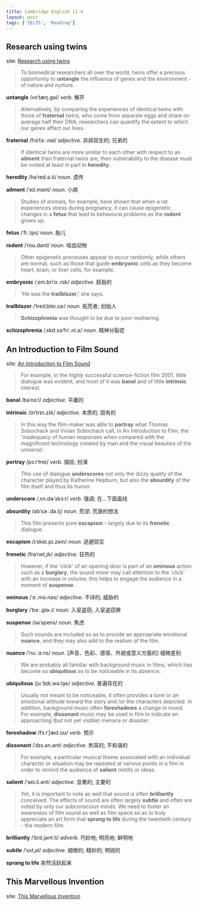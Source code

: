 ```yaml
---
title: Cambridge English 11-4
layout: post
tags: ['IELTS', 'Reading']
---
```


## Research using twins

site: [Research using twins](https://mini-ielts.com/407/reading/research-using-twins)

> To biomedical researchers all over the world, twins offer a precious opportunity to **untangle** the influence of genes and the environment - of nature and nurture.

**untangle** /ʌnˈtæŋ.ɡəl/ *verb.* 解开

> Alternatively, by comparing the experiences of identical twins with those of **fraternal** twins, who come from separate eggs and share on average half their DNA, researchers can quantify the extent to which our genes affect our lives.

**fraternal** /frəˈtɝː.nəl/ *adjective.* 异卵双生的; 兄弟的

> If identical twins are more similar to each other with respect to an **ailment** than fraternal twins are, then vulnerability to the disease must be rooted at least in part in **heredity**.

**heredity** /həˈred.ə.ti/ *noun.* 遗传

**ailment** /ˈeɪl.mənt/ *noun.* 小病

> Studies of animals, for example, have shown that when a rat experiences stress during pregnancy, it can cause epigenetic changes in a **fetus** that lead to behavioral problems as the **rodent** grows up.

**fetus** /ˈfiː.t̬əs/ *noun.* 胎儿

**rodent** /ˈroʊ.dənt/ *noun.* 啮齿动物

> Other epigenetic processes appear to occur randomly, while others are normal, such as those that guide **embryonic** cells as they become heart, brain, or liver cells, for example.

**embryonic** /ˌem.briˈɑː.nɪk/ *adjective.* 胚胎的

> 'He was the **trailblazer**,' she says.

**trailblazer** /ˈtreɪlˌbleɪ.zɚ/ *noun.* 拓荒者; 创始人

> **Schizophrenia** was thought to be due to poor mothering.

**schizophrenia** /ˌskɪt.səˈfriː.ni.ə/ *noun.* 精神分裂症

## An Introduction to Film Sound

site: [An Introduction to Film Sound](https://mini-ielts.com/408/reading/an-introduction-to-film-sound)

> For example, in the highly successful science-fiction film 2001, little dialogue was evident, and most of it was **banal** and of little **intrinsic** interest.

**banal** /bəˈnɑːl/ *adjective.* 平庸的

**intrinsic** /ɪnˈtrɪn.zɪk/ *adjective.* 本质的; 固有的

> In this way the film-maker was able to **portray** what Thomas Sobochack and Vivian Sobochack call, in An Introduction to Film, the 'inadequacy of human responses when compared with the magnificent technology created by man and the visual beauties of the universe'.

**portray** /pɔːrˈtreɪ/ *verb.* 描绘; 扮演

> This use of dialogue **underscores** not only the dizzy quality of the character played by Katherine Hepburn, but also the **absurdity** of the film itself and thus its humor.

**underscore** /ˌʌn.dɚˈskɔːr/ *verb.* 强调; 在...下面画线

**absurdity** /əbˈsɝː.də.t̬i/ *noun.* 荒谬; 荒唐的想法

> This film presents pure **escapism** - largely due to its **frenetic** dialogue.

**escapism** /ɪˈskeɪ.pɪ.zəm/ *noun.* 逃避现实

**frenetic** /frəˈnet̬.ɪk/ *adjective.* 狂热的

> However, if the 'click' of an opening door is part of an **ominous** action such as a **burglary**, the sound mixer may call attention to the 'click' with an increase in volume; this helps to engage the audience in a moment of **suspense**.

**ominous** /ˈɑː.mə.nəs/ *adjective.* 不详的; 威胁的

**burglary** /ˈbɝː.ɡlɚ.i/ *noun.* 入室盗窃; 入室盗窃罪

**suspense** /səˈspens/ *noun.* 焦虑

> Such sounds are included so as to provide an appropriate emotional **nuance**, and they may also add to the realism of the film.

**nuance** /ˈnuː.ɑːns/ *noun.* [声音、色彩、感情、外貌或意义方面的] 细微差别

> We are probably all familiar with background music in films, which has become so **ubiquitous** as to be noticeable in its absence.

**ubiquitous** /juːˈbɪk.wə.t̬əs/ *adjective.* 普遍存在的

> Usually not meant to be noticeable, it often provides a tone or an emotional attitude toward the story and /or the characters depicted. In addition, background music often **foreshadows** a change in mood. For example, **dissonant** music may be used in film to indicate an approaching (but not yet visible) menace or disaster.

**foreshadow** /fɔːrˈʃæd.oʊ/ *verb.* 预示

**dissonant** /ˈdɪs.ən.ənt/ *adjective.* 刺耳的; 不和谐的

> For example, a particular musical theme associated with an individual character or situation may be repeated at various points in a film in order to remind the audience of **salient** motifs or ideas.

**salient** /ˈseɪ.li.ənt/ *adjective.* 显著的; 主要的

> Yet, it is important to note as well that sound is often **brilliantly** conceived. The effects of sound are often largely **subtle** and often are noted by only our subconscious minds. We need to foster an awareness of film sound as well as film space so as to truly appreciate an art form that **sprang to life** during the twentieth century - the modern film.

**brilliantly** /ˈbrɪl.jənt.li/ *adverb.* 巧妙地; 明亮地; 鲜明地

**subtle** /ˈsʌt̬.əl/ *adjective.* 细微的; 精妙的; 明锐的

**sprang to life** 突然活跃起来

## This Marvellous Invention

site: [This Marvellous Invention](https://mini-ielts.com/409/reading/this-marvellous-invention)
